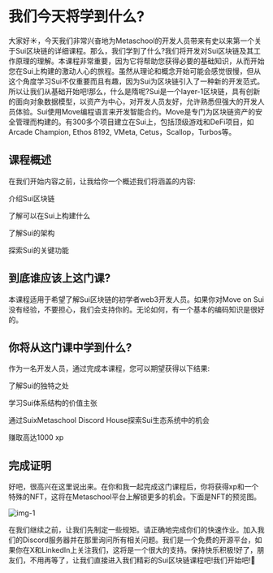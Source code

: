 # 我们今天将学到什么?

大家好☀，今天我们非常兴奋地为Metaschool的开发人员带来有史以来第一个关于Sui区块链的详细课程。那么，我们学到了什么?我们将开发对Sui区块链及其工作原理的理解。本课程非常重要，因为它将帮助您获得必要的基础知识，从而开始您在Sui上构建的激动人心的旅程。虽然从理论和概念开始可能会感觉很慢，但从这个角度学习Sui不仅重要而且有趣，因为Sui为区块链引入了一种新的开发范式。所以让我们从基础开始吧!那么，什么是隋呢?Sui是一个layer-1区块链，具有创新的面向对象数据模型，以资产为中心，对开发人员友好，允许熟悉但强大的开发人员体验。Sui使用Move编程语言来开发智能合约。Move是专门为区块链资产的安全管理而构建的。有300多个项目建立在Sui上，包括顶级游戏和DeFi项目，如Arcade Champion, Ethos 8192, VMeta, Cetus，Scallop，Turbos等。



## 课程概述



在我们开始内容之前，让我给你一个概述我们将涵盖的内容:

介绍Sui区块链

了解可以在Sui上构建什么

了解Sui的架构

探索Sui的关键功能



## 到底谁应该上这门课?

本课程适用于希望了解Sui区块链的初学者web3开发人员。如果你对Move on Sui没有经验，不要担心，我们会支持你的。无论如何，有一个基本的编码知识是很好的。



## 你将从这门课中学到什么?

作为一名开发人员，通过完成本课程，您可以期望获得以下结果:

了解Sui的独特之处

学习Sui体系结构的价值主张

通过SuixMetaschool Discord House探索Sui生态系统中的机会

赚取高达1000 xp



## 完成证明

好吧，很高兴在这里说出来。在你和我一起完成这门课程后，你将获得xp和一个特殊的NFT，这将在Metaschool平台上解锁更多的机会。下面是NFT的预览图。

![img-1](https://github.com/0xmetaschool/Learning-Projects/blob/main/assests_for_all/assets_for_sui_c1/What%20Are%20We%20Learning%20Today%3F/image.gif?raw=true)

在我们继续之前，让我们先制定一些规矩。请正确地完成你们的快速作业。加入我们的Discord服务器并在那里询问所有相关问题。我们是一个免费的开源平台，如果你在X和LinkedIn上关注我们，这将是一个很大的支持。保持快乐积极!好了，朋友们，不用再等了，让我们直接进入我们精彩的Sui区块链课程吧!我们开始吧!🙌